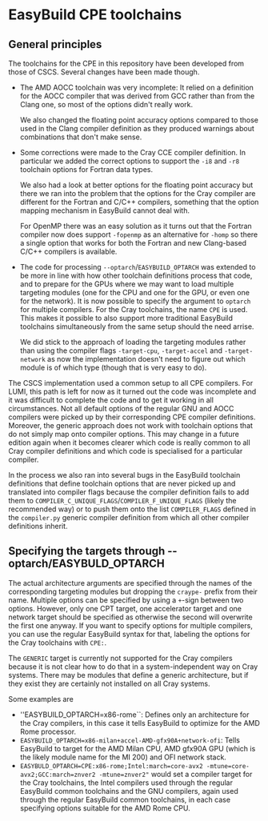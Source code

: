 # EasyBuild CPE toolchains

## General principles

The toolchains for the CPE in this repository have been developed from those of CSCS.
Several changes have been made though.

  * The AMD AOCC toolchain was very incomplete: It relied on a definition for the AOCC
    compiler that was derived from GCC rather than from the Clang one, so most of the
    options didn't really work.

    We also changed the floating point accuracy options compared to those used in the
    Clang compiler definition as they produced warnings about combinations that don't
    make sense.

  * Some corrections were made to the Cray CCE compiler definition. In particular we
    added the correct options to support the ``-i8`` and ``-r8`` toolchain options
    for Fortran data types.

    We also had a look at better options for the floating point accuracy but there
    we ran into the problem that the options for the Cray compiler are different for
    the Fortran and C/C++ compilers, something that the option mapping mechanism in
    EasyBuild cannot deal with.

    For OpenMP there was an easy solution as it turns out that the Fortran compiler
    now does support ``-fopenmp`` as an alternative for ``-homp`` so there a single
    option that works for both the Fortran and new Clang-based C/C++ compilers is
    available.

  * The code for processing ``--optarch``/``EASYBUILD_OPTARCH`` was extended to be more
    in line with how other toolchain definitions process that code, and to prepare for
    the GPUs where we may want to load multiple targeting modules (one for the CPU and
    one for the GPU, or even one for the network). It is now possible to specify the
    argument to ``optarch`` for multiple compilers. For the Cray toolchains, the name
    ``CPE`` is used. This makes it possible to also support more traditional EasyBuild
    toolchains simultaneously from the same setup should the need arrise.

    We did stick to the approach of loading the targeting modules rather than using
    the compiler flags ``-target-cpu``, ``-target-accel`` and ``-target-network`` as
    now the implementation doesn't need to figure out which module is of which type
    (though that is very easy to do).

The CSCS implementation used a common setup to all CPE compilers. For LUMI, this path
is left for now as it turned out the code was incomplete and it was difficult to
complete the code and to get it working in all circumstances. Not all default options
of the regular GNU and AOCC compilers were picked up by their corresponding CPE compiler
definitions. Moreover, the generic approach does not work with toolchain options that
do not simply map onto compiler options. This may change in a future edition again
when it becomes clearer which code is really common to all Cray compiler definitions
and which code is specialised for a particular compiler.

In the process we also ran into several bugs in the EasyBuild toolchain definitions
that define toolchain options that are never picked up and translated into compiler
flags because the compiler definition fails to add them to
``COMPILER_C_UNIQUE_FLAGS``/``COMPILER_F_UNIQUE_FLAGS`` (likely the recommended way)
or to push them onto the list ``COMPILER_FLAGS`` defined in the ``compiler.py`` generic
compiler definition from which all other compiler definitions inherit.

## Specifying the targets through --optarch/EASYBULD_OPTARCH

The actual architecture arguments are specified through the names of the corresponding
targeting modules but dropping the ``craype-`` prefix from their name. Multiple options
can be specified by using a ``+``-sign between two options. However, only one CPT target,
one accelerator target and one network target should be specified as otherwise the
second will overwrite the first one anyway. If you want to specify options for multiple
compilers, you can use the regular EasyBuild syntax for that, labeling the options
for the Cray toolchains with ``CPE:``.

The ``GENERIC`` target is currently not supported for the Cray compilers because it is not
clear how to do that in a system-independent way on Cray systems. There may be modules that
define a generic architecture, but if they exist they are certainly not installed on all
Cray systems.

Some examples are

  * ''EASYBUILD_OPTARCH=x86-rome``: Defines only an architecture for the Cray compilers,
    in this case it tells EasyBuild to optimize for the AMD Rome processor.
  * ``EASYBUILD_OPTARCH=x86-milan+accel-AMD-gfx90A+network-ofi``: Tells EasyBuild to
    target for the AMD Milan CPU, AMD gfx90A GPU (which is the likely module name for
    the MI 200) and OFI network stack.
  * ``EASYBULD_OPTARCH=CPE:x86-rome;Intel:march=core-avx2 -mtune=core-avx2;GCC:march=znver2 -mtune=znver2"``
    would set a compiler target for the Cray toolchains, the Intel compilers used through the
    regular EasyBuild common toolchains and the GNU compilers, again used through
    the regular EasyBuild common toolchains, in each case specifying options suitable
    for the AMD Rome CPU.

